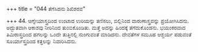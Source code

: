 +++
title = "044 ತೆಗೆಸಿದನು ಶಿಖಿಶರವ"

+++
44. ಆಗ್ನೇಯಾಸ್ತ್ರದಿಂದ ಉಂಟಾದ  ಉರಿಯನ್ನು ತಣಿಸಲು, ಬಿಲ್ಲಿನಿಂದ ವಾರುಣಾಸ್ತ್ರವನ್ನು ಪ್ರಯೋಗಿಸಿದನು.  ಅದ್ಭುತವಾಗಿ ಆಕಾಶವು  ನೀರಿನಿಂದ ತುಂಬಿಕೊಂಡಿತು. ಮತ್ತೆ ಅದನ್ನು ಹಿಂದಕ್ಕೆ ತೆಗೆದುಕೊಂಡನು. ಭಯಂಕರವಾದ ತಿಮಿರಾಸ್ತ್ರದಿಂದ ಹಗಲನ್ನು ಒಂದೇ ತುತ್ತಿನಲ್ಲಿ ನುಂಗುವಂತೆ ಮಾಡಿದನು. ದೇವತೆಗಳ ಸಮೂಹ ಆಶ್ಚರ್ಯ ಪಡುವಂತೆ ಸೂರ್ಯಾಸ್ತ್ರದಿಂದ ಕತ್ತಲನ್ನು ನಿವಾರಿಸಿದನು.